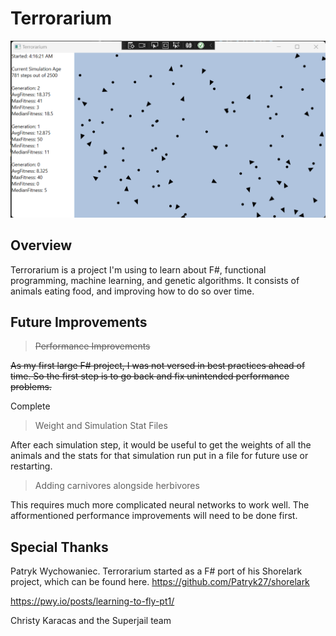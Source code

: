 # Terrorarium

![My Image](ScreenShot.png)

## Overview
Terrorarium is a project I'm using to learn about F#, functional programming, machine learning, and genetic algorithms. It consists of animals eating food, and improving how to do so over time.

## Future Improvements
> ~~Performance Improvements~~

~~As my first large F# project, I was not versed in best practices ahead of time. So the first step is to go back and fix unintended performance problems.~~

Complete

> Weight and Simulation Stat Files

After each simulation step, it would be useful to get the weights of all the animals and the stats for that simulation run put in a file for future use or restarting. 

> Adding carnivores alongside herbivores

This requires much more complicated neural networks to work well. The afformentioned performance improvements will need to be done first.

## Special Thanks
Patryk Wychowaniec. Terrorarium started as a F# port of his Shorelark project, which can be found here.
https://github.com/Patryk27/shorelark

https://pwy.io/posts/learning-to-fly-pt1/


Christy Karacas and the Superjail team 
